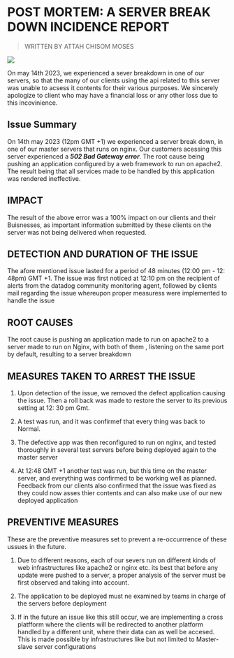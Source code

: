 # **POST MORTEM: A SERVER BREAK DOWN INCIDENCE REPORT**
> WRITTEN BY ATTAH CHISOM MOSES

![](https://www.google.com/search?client=firefox-b-m&channel=ts&biw=320&bih=256&tbm=isch&sxsrf=APwXEdc9bJhhmi-o6p0O0qUai18nFUhrzw%3A1684074424436&sa=1&q=A+joke+on+issue+summary&oq=A+joke+on+issue+summary&aqs=mobile-gws-lite..#imgrc=xIAhgx18xWw8EM)

On may 14th 2023, we experienced a sever breakdown in one of our servers, so that the many of our clients using the api related to this server was unable to acsess it contents for their various purposes. We sincerely apologize to client who may have a financial loss or any other loss due to this incovinience.

## Issue Summary

On 14th may 2023 (12pm GMT +1) we experienced a server break down, in one of our master servers that runs on nginx. Our customers acessing this server experienced a _**502 Bad Gateway error**_. The root cause being pushing an application configured by a web framework to run on apache2. The result being that all services made to be handled by this application was rendered ineffective.

## IMPACT

The result of the above error was a 100% impact on our clients and their Buisnesses, as important information submitted by these clients on the server was not being delivered when requested.

## DETECTION AND DURATION OF THE ISSUE
The afore mentioned issue lasted for a period of 48 minutes (12:00 pm - 12: 48pm) GMT +1. The issue was first noticed at 12:10 pm on the recipient of alerts from the datadog community monitoring agent, followed by clients mail regarding the issue whereupon proper measuress were implemented to handle the issue

## ROOT CAUSES

The root cause is pushing an application made to run on apache2 to a server made to run on Nginx, with both of them , listening on the same port by default, resulting to a server breakdown

## MEASURES TAKEN TO ARREST THE ISSUE

1. Upon detection of the issue, we removed the defect application causing the issue. Then a roll back was made to restore the server to its previous setting at 12: 30 pm Gmt.

2. A test was run, and it was confirmef that every thing was back to Normal.

3. The defective app was then reconfigured to run on nginx, and tested thoroughly in several test servers before being deployed again to the master server

4. At 12:48 GMT +1 another test was run, but this time on the master server, and everything was confirmed to be working well as planned. Feedback from our clients also confirmed that the issue was fixed as they could now asses thier contents and can also make use of our new deployed application

## PREVENTIVE MEASURES

These are the preventive measures set to prevent a re-occurrrence of these ussues in the future.

1. Due to different reasons, each of our severs run on different kinds of web infrastructures like apache2 or nginx etc. its best that before any update were pushed to a server, a proper analysis of the server must be first observed and taking into account.

2. The application to be deployed must ne examined by teams in charge of the servers before deployment

3. If in the future an issue like this still occur, we are implementing a cross platfform where the clients will be redirected to another platform handled by a different unit, where their data can as well be accesed. This is made possible by infrastructures like but not limited to Master-slave server configurations
